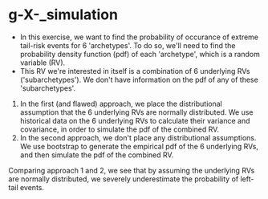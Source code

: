 # g-X-_simulation

- In this exercise, we want to find the probability of occurance of extreme tail-risk events for 6 'archetypes'. To do so, we'll need to find the probability density function (pdf) of each 'archetype', which is a random variable (RV). 
- This RV we're interested in itself is a combination of 6 underlying RVs ('subarchetypes'). We don't have information on the pdf of any of these 'subarchetypes'. 
1. In the first (and flawed) approach, we place the distributional assumption that the 6 underlying RVs are normally distributed. We use historical data on the 6 underlying RVs to calculate their variance and covariance, in order to simulate the pdf of the combined RV. 
2. In the second approach, we don't place any distributional assumptions. We use bootstrap to generate the empirical pdf of the 6 underlying RVs, and then simulate the pdf of the combined RV. 

Comparing approach 1 and 2, we see that by assuming the underlying RVs are normally distributed, we severely underestimate the probability of left-tail events. 

